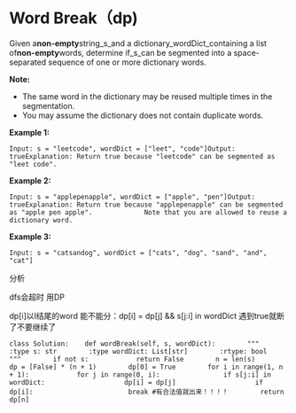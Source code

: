 # Word Break（dp\)

Given a**non-empty**string\_s\_and a dictionary\_wordDict\_containing a list of**non-empty**words, determine if\_s\_can be segmented into a space-separated sequence of one or more dictionary words.

**Note:**

* The same word in the dictionary may be reused multiple times in the segmentation.
* You may assume the dictionary does not contain duplicate words.

**Example 1:**

```text
Input: s = "leetcode", wordDict = ["leet", "code"]Output: trueExplanation: Return true because "leetcode" can be segmented as "leet code".
```

**Example 2:**

```text
Input: s = "applepenapple", wordDict = ["apple", "pen"]Output: trueExplanation: Return true because "applepenapple" can be segmented as "apple pen apple".             Note that you are allowed to reuse a dictionary word.
```

**Example 3:**

```text
Input: s = "catsandog", wordDict = ["cats", "dog", "sand", "and", "cat"]
```

分析

dfs会超时 用DP

dp\[i\]以I结尾的word 能不能分：dp\[i\] = dp\[j\] && s\[j:i\] in wordDict 遇到true就断了不要继续了

```text
class Solution:    def wordBreak(self, s, wordDict):        """        :type s: str        :type wordDict: List[str]        :rtype: bool        """        if not s:            return False        n = len(s)        dp = [False] * (n + 1)        dp[0] = True        for i in range(1, n + 1):            for j in range(0, i):                if s[j:i] in wordDict:                    dp[i] = dp[j]                    if dp[i]:                        break #有合法值就出来！！！！        return dp[n]
```

